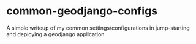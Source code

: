 # common-geodjango-configs
A simple writeup of my common settings/configurations in jump-starting and deploying a geodjango application.

